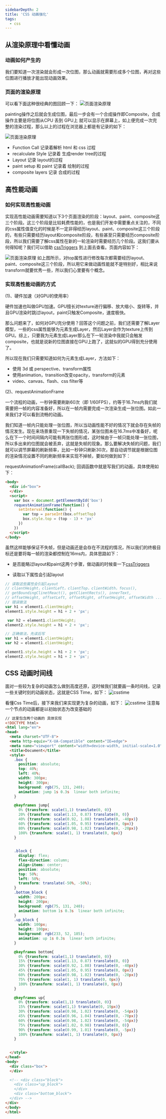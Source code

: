 ```yaml
---
sidebarDepth: 2
title: 'CSS 动画强化'
tags:
  - css
---
```


## 从渲染原理中看懂动画
### 动画如何产生的
我们要知道一次渲染就会形成一次位图，那么动画就需要形成多个位图，再对这些位图进行播放才能出现动画效果。

### 页面的渲染原理
可以看下面这种很经典的图回顾一下：
![页面渲染原理](../../assets/css/animation01.png)

painting操作之后就会生成位图，最后一步会有一个合成操作即Composite，合成操作主要是将位图从CPU 丢到 GPU上 就可以显示在屏幕上，如上便完成一次完整的渲染过程，那么以上的过程在浏览器上都是有记录的如下：

![页面渲染原理](../../assets/css/animation02.png)
- Function Call 记录着解析 html 和 css 过程
- recalculate Style 记录着 生成render tree的过程
- Layout 记录 layout的过程
- paint setup 和 paint 记录着 绘制的过程
- composite layers 记录 合成的过程

## 高性能动画
### 如何实现高性能动画
实现高性能动画需要知道以下3个页面渲染的阶段：layout、paint、composite这三个阶段。这三个阶段是比较耗费性能的，也是我们开发中需要重点关注的，不同的css属性值变化的时候是不一定非得经历layout、paint、composite这三个阶段的，有些只需要经历layout和composite阶段，有些甚至只需要经历composite阶段，所以我们需要了解css属性在新的一轮渲染时需要经历几个阶段。这我们要从何得知呢？我们可以借助 [cssTriggers](https://csstriggers.com/) 到上面去查看。页面内容如下：

![页面渲染原理](../../assets/css/animation03.png)
如上图所示，对top属性进行修改每次都需要经历layout、paint、composite这三个阶段，所以用它来做动画性能就不是特别好，相比来说transform就要优秀一些，所以我们心里要有个概念。

### 实现高性能动画的方式

(1)、硬件加速（对GPU的使用率）

硬件加速也叫做GPU加速。GPU擅长对texture进行偏移、放大缩小、旋转等，并且GPU渲染时跳过layout，paint只触发Composite，速度极快。

那么问题来了，如何对GPU充分使用？回答这个问题之前，我们还需要了解Layer模型，一些的css属性能够为元素生成Layer，然后Layer会作为texture上传到GPU。综上，只要我为元素生成Layer那么在下一轮渲染中我就只会触发composite，也就是说新的位图直接在GPU上跑了，这就似的GPU得到充分使用了。

所以现在我们只需要知道如何为元素生成Layer，方法如下：

- 使用 3d 或 perspective、transform属性
- 使用animation，transition改变opacity，transform的元素
- video、canvas、flash、css filter等

(2)、requestAnimationFrame

一个流程的动画，一秒钟需要刷新60次（即 1/60FPS），约等于16.7ms内我们就需要把一帧的内容准备好，所以在一帧内需要完成一次渲染生成一张位图。如此一来我们才可以看到流畅的动画。

我们知道一帧内只能处理一张位图，所以当动画性能不好的情况下就会存在失帧的情况发生。现在来场景重现一下失帧的情况，某张位图未在16.7ms中准备好，呢么在下一个时间间隔内可能有两张位图形成，这时候由于一帧只能处理一张位图，所以多出来的位图就会被丢弃，这就是失帧的现象。那么要解决失帧的问题，我们就可以调节屏幕的刷新频率，比如一秒钟只刷新30次，那自动调节就是根据位图的渲染情况设置不同的刷新频率来实现不掉帧，要如何做到如下：

requestAnimationFrame(callBack);  回调函数中就是写我们的动画，具体使用如下：
```html
<body>
  <div id="box">
  </div>
  <script>
    var box = document.getElementById('box')
    requestAnimationFrame(function() {
      setInterval(function() {
        var top = parseInt(box.offsetTop)
        box.style.top = (top - 1) + 'px'
      })
    })
  </script>  
</body>
```
虽然这样能够保证不失帧，但是动画还是会存在不流程的情况，所以我们的终极目标还是要将每一帧的渲染都控制在16ms内，具体思路如下：
 - 是否能略过layout和paint这两个步骤，做动画的时候查一下[cssTriggers](https://csstriggers.com/)
  
 - 读取以下属性会引起layout
 ```js
 // 读取这些属性会引起layout
 // clientHeight，clientLeft，clientTop，clientWidth，focus(), 
 // getBoundingClinetReact(), getClientRects(), innerText, 
 // offsetHeight, offsetLeft, offsetRight, offsetHeight, offsetWidth ....
 // 错误做法
 var h1 = element1.clientHeight;
 element1.style.height = h1 + 2 + 'px';

  var h2 = element1.clientHeight;
 element2.style.height = h1 + 2 + 'px';

 // 正确做法，先读后写
 var h1 = element1.clientHeight;
 var h2 = element1.clientHeight;

 element1.style.height = h1 + 2 + 'px';
 element2.style.height = h1 + 2 + 'px';
 ``` 

 ## CSS 动画时间线
 面对一些较为复杂的动画怎么做到高度还原，这时候我们就要画一条时间线，记录一些关键时刻的动画状态，这就是CSS Time，如下：
 ![csstime](../../assets/css/animation04.png)

 看懂Css Time后，接下来我们来实现更为复杂的动画，如下：
  ![csstime](../../assets/css/animation05.png)
  注意每一个节点的动画都是以初始状态为改变基础的

```html
// 这里包含两个动画的 具体实现
<!DOCTYPE html>
<html lang="en">
<head>
  <meta charset="UTF-8">
  <meta http-equiv="X-UA-Compatible" content="IE=edge">
  <meta name="viewport" content="width=device-width, initial-scale=1.0">
  <title>Document</title>
  <style>
    .box {
      position: absolute;
      top: 40%;
      left: 40%;
      width: 300px;
      height: 300px;
      background: rgb(75, 131, 240);
      animation: jump 1s 0.3s  linear both infinite;
    }

    @keyframes jump{
      0% {transform: scale(1,1) translate(0, 0)}
      20% {transform: scale(1.13, 0.87) translate(0, 0)}
      40% {transform: scale(0.92, 1.08) translate(0, -40px)}
      60% {transform: scale(1.05, 0.95) translate(0, 0px)}
      80% {transform: scale(0.98, 1.02) translate(0, -20px)}
      100% {transform: scale(1, 1) translate(0, 0px)}
    }

    
    .block {
      display: flex;
      flex-direction: column;
      align-items: center;
      position: absolute;
      top: 50%;
      left: 50%;
      transform: translate(-50%, -50%);
    }
    .bottom_block {
      width: 200px;
      height: 200px;
      background: rgb(75, 131, 240);
      animation: bottom 1s 0.3s  linear both infinite;
    }
    .up_block {
      width: 100px;
      height: 100px;
      background: rgb(233, 52, 185);
      animation: up 1s 0.3s  linear both infinite;
    }

    @keyframes bottom{
      0% {transform: scale(1,1) translate(0, 0)}
      15% {transform: scale(1.13, 0.87) translate(0, 0)}
      30% {transform: scale(0.92, 1.08) translate(0, -40px)}
      45% {transform: scale(1.05, 0.95) translate(0, 0px)}
      60% {transform: scale(0.98, 1.02) translate(0, -20px)}
      75% {transform: scale(1, 1) translate(0, 0px)}
      100% {transform: scale(1, 1) translate(0, 0px)}
    }

    @keyframes up{
      0% {transform: scale(1,1) translate(0, 0)}
      15% {transform: scale(1,1) translate(0, 19px)}
      30% {transform: scale(0.98, 1.02) translate(0, -54px)}
      45% {transform: scale(0.96, 1.04) translate(0, -70px)}
      60% {transform: scale(0.98, 1.02) translate(0, -54px)}
      75% {transform: scale(1.02, 0.98) translate(0, 0)}
      90% {transform: scale(0.99, 1.01) translate(0, -5px)}
      100% {transform: scale(1, 1) translate(0, 0px)}
    }

    
  </style>
</head>
<body>
  <div class="box">
  </div>

  <!-- <div class="block">
    <div class="up_block">
    </div>
    <div class="bottom_block">
  </div> -->
</div>
</body>
</html>
```








